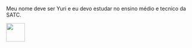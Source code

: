 Meu nome deve ser Yuri e eu devo estudar no ensino médio e tecnico da SATC.

<div>
<a href="https://tracker.gg/valorant/profile/riot/YuritoKiller%239415/overview" target="_blank"> 
<img src="https://steamuserimages-a.akamaihd.net/ugc/1009310639741043947/C4780FD7B53B39EFE4A536842FC1281A48A1256F/?imw=512&&ima=fit&impolicy=Letterbox&imcolor=%23000000&letterbox=false" width="50" height="50"/>
</a>
</div>
